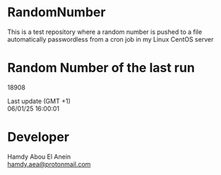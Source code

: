 # RandomNumber    
This is a test repository where a random number is pushed to a file automatically passwordless from a cron job in my Linux CentOS server    
# Random Number of the last run   
18908
      
Last update (GMT +1)    
06/01/25 16:00:01
# Developer    
Hamdy Abou El Anein   
hamdy.aea@protonmail.com
